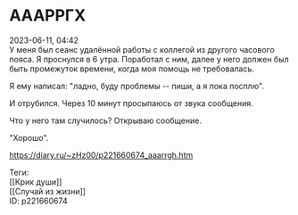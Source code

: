 АААРРГХ
========

   
 2023-06-11, 04:42   
   У меня был сеанс удалённой работы с коллегой из другого часового пояса. Я проснулся в 6 утра. Поработал с ним, далее у него должен был быть промежуток времени, когда моя помощь не требовалась.   
   
 Я ему написал: "ладно, буду проблемы -- пиши, а я пока посплю".   
   
 И отрубился. Через 10 минут просыпаюсь от звука сообщения.   
   
 Что у него там случилось? Открываю сообщение.   
   
 "Хорошо".   
     
 <https://diary.ru/~zHz00/p221660674_aaarrgh.htm>   
   
 Теги:   
 [[Крик души]]   
 [[Случай из жизни]]   
 ID: p221660674